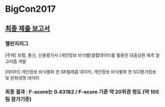 # BigCon2017

## [최종 제출 보고서](https://github.com/RyuJiseung/BigCon2017/blob/master/%E1%84%87%E1%85%B5%E1%86%A8%E1%84%8F%E1%85%A9%E1%86%AB%E1%84%90%E1%85%A6%E1%84%89%E1%85%B3%E1%84%90%E1%85%B32017_%E1%84%8B%E1%85%A7%E1%86%AB%E1%84%8E%E1%85%A6%E1%84%83%E1%85%A9%E1%86%BC%E1%84%86%E1%85%AE%E1%86%AF%E1%84%92%E1%85%A2%E1%84%87%E1%85%AE%E1%84%92%E1%85%A1%E1%86%A8/%E1%84%8B%E1%85%A7%E1%86%AB%E1%84%8E%E1%85%A6%E1%84%83%E1%85%A9%E1%86%BC%E1%84%86%E1%85%AE%E1%86%AF%E1%84%92%E1%85%A2%E1%84%87%E1%85%AE%E1%84%92%E1%85%A1%E1%86%A8.pdf)

### 챌린지리그

[주제] 보험, 통신, 신용평가사 (개인정보 비식별)결합데이터를 활용한 대출상환 예측 알고리즘 개발	

[데이터] 개인정보 비식별화 한 SK텔레콤 데이터, 개인정보 비식별화 한 SCI평가정보 및 한화생명 데이터

### 최종 결과 : F-score는 0.43182 / F-score 기준 약 20위권 정도 (약 105팀 참가기준)
